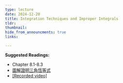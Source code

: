 ```yaml
---
type: lecture
date: 2024-12-20
title: Integration Techniques and Improper Integrals
tldr: 
thumbnail: 
hide_from_announcments: true
links: 

---
```

**Suggested Readings:**
- Chapter 8.1-8.3
- [圖解證明三角恆等式](https://web.math.sinica.edu.tw/media/pdf/d253/25312.pdf)
- [[Recorded video]](https://youtube.com/playlist?list=PLHNZtBNWQ-86kOc6SrIvKehRM01q6QS9P&si=GFrY14pbsqggjWRx)
